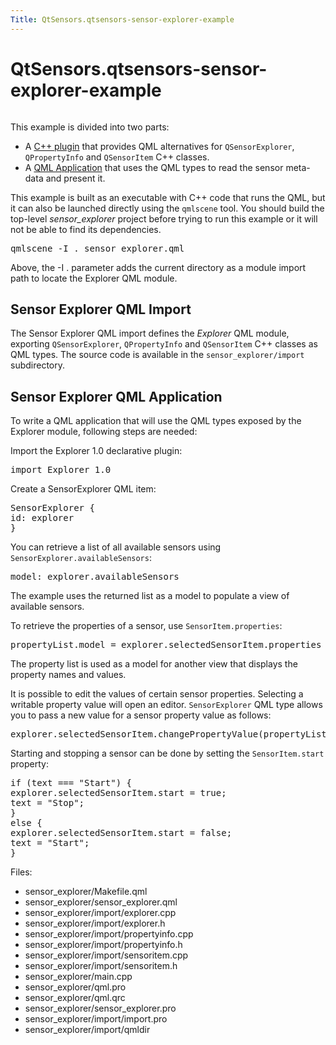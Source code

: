 ```yaml
---
Title: QtSensors.qtsensors-sensor-explorer-example
---
```


# QtSensors.qtsensors-sensor-explorer-example

<span class="subtitle"></span>
<!-- $$$sensor_explorer-description -->
<p class="centerAlign"><img src="https://developer.ubuntu.com/static/devportal_uploaded/5e30119d-76b3-45b6-8030-d9db149c05e8-../qtsensors-sensor-explorer-example/images/qtsensors-examples-explorer.png" alt="" /></p><p>This example is divided into two parts:</p>
<ul>
<li>A <a href="QtSensors.sensor_explorer/#sensor-explorer-qml-import">C++ plugin</a> that provides QML alternatives for <code>QSensorExplorer</code>, <code>QPropertyInfo</code> and <code>QSensorItem</code> C++ classes.</li>
<li>A <a href="QtSensors.sensor_explorer/#sensor-explorer-qml-application">QML Application</a> that uses the QML types to read the sensor meta-data and present it.</li>
</ul>
<p>This example is built as an executable with C++ code that runs the QML, but it can also be launched directly using the <code>qmlscene</code> tool. You should build the top-level <i>sensor_explorer</i> project before trying to run this example or it will not be able to find its dependencies.</p>
<pre class="cpp">qmlscene <span class="operator">-</span>I <span class="operator">.</span> sensor_explorer<span class="operator">.</span>qml</pre>
<p>Above, the -I . parameter adds the current directory as a module import path to locate the Explorer QML module.</p>
<h2 id="sensor-explorer-qml-import">Sensor Explorer QML Import</h2>
<p>The Sensor Explorer QML import defines the <i>Explorer</i> QML module, exporting <code>QSensorExplorer</code>, <code>QPropertyInfo</code> and <code>QSensorItem</code> C++ classes as QML types. The source code is available in the <code>sensor_explorer/import</code> subdirectory.</p>
<h2 id="sensor-explorer-qml-application">Sensor Explorer QML Application</h2>
<p>To write a QML application that will use the QML types exposed by the Explorer module, following steps are needed:</p>
<p>Import the Explorer 1.0 declarative plugin:</p>
<pre class="qml">import Explorer 1.0</pre>
<p>Create a SensorExplorer QML item:</p>
<pre class="qml"><span class="type">SensorExplorer</span> {
<span class="name">id</span>: <span class="name">explorer</span>
}</pre>
<p>You can retrieve a list of all available sensors using <code>SensorExplorer.availableSensors</code>:</p>
<pre class="qml"><span class="name">model</span>: <span class="name">explorer</span>.<span class="name">availableSensors</span></pre>
<p>The example uses the returned list as a model to populate a view of available sensors.</p>
<p>To retrieve the properties of a sensor, use <code>SensorItem.properties</code>:</p>
<pre class="qml"><span class="name">propertyList</span>.<span class="name">model</span> <span class="operator">=</span> <span class="name">explorer</span>.<span class="name">selectedSensorItem</span>.<span class="name">properties</span></pre>
<p>The property list is used as a model for another view that displays the property names and values.</p>
<p>It is possible to edit the values of certain sensor properties. Selecting a writable property value will open an editor. <code>SensorExplorer</code> QML type allows you to pass a new value for a sensor property value as follows:</p>
<pre class="qml"><span class="name">explorer</span>.<span class="name">selectedSensorItem</span>.<span class="name">changePropertyValue</span>(<span class="name">propertyList</span>.<span class="name">selectedItem</span>, <span class="name">loaderEditor</span>.<span class="name">item</span>.<span class="name">text</span>);</pre>
<p>Starting and stopping a sensor can be done by setting the <code>SensorItem.start</code> property:</p>
<pre class="qml"><span class="keyword">if</span> (<span class="name">text</span> <span class="operator">===</span> <span class="string">&quot;Start&quot;</span>) {
<span class="name">explorer</span>.<span class="name">selectedSensorItem</span>.<span class="name">start</span> <span class="operator">=</span> <span class="number">true</span>;
<span class="name">text</span> <span class="operator">=</span> <span class="string">&quot;Stop&quot;</span>;
}
<span class="keyword">else</span> {
<span class="name">explorer</span>.<span class="name">selectedSensorItem</span>.<span class="name">start</span> <span class="operator">=</span> <span class="number">false</span>;
<span class="name">text</span> <span class="operator">=</span> <span class="string">&quot;Start&quot;</span>;
}</pre>
<p>Files:</p>
<ul>
<li>sensor_explorer/Makefile.qml</li>
<li>sensor_explorer/sensor_explorer.qml</li>
<li>sensor_explorer/import/explorer.cpp</li>
<li>sensor_explorer/import/explorer.h</li>
<li>sensor_explorer/import/propertyinfo.cpp</li>
<li>sensor_explorer/import/propertyinfo.h</li>
<li>sensor_explorer/import/sensoritem.cpp</li>
<li>sensor_explorer/import/sensoritem.h</li>
<li>sensor_explorer/main.cpp</li>
<li>sensor_explorer/qml.pro</li>
<li>sensor_explorer/qml.qrc</li>
<li>sensor_explorer/sensor_explorer.pro</li>
<li>sensor_explorer/import/import.pro</li>
<li>sensor_explorer/import/qmldir</li>
</ul>
<!-- @@@sensor_explorer -->
